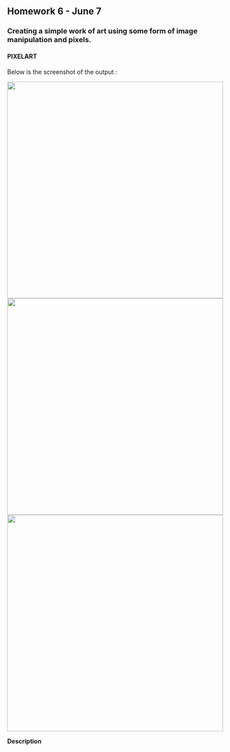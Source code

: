 ## Homework 6 - June 7

###  Creating a simple work of art using some form of image manipulation and pixels.

#### PIXELART

Below is the screenshot of the output :

<img src="https://github.com/ronit-singh/Intro_to_IM/blob/main/June%207/screenshot1.jpg" height="500"> <img src="https://github.com/ronit-singh/Intro_to_IM/blob/main/June%207/screenshot3.jpg" height="500"> <img src="
https://github.com/ronit-singh/Intro_to_IM/blob/main/June%207/screenshot4.jpg" height="500">

**Description**





